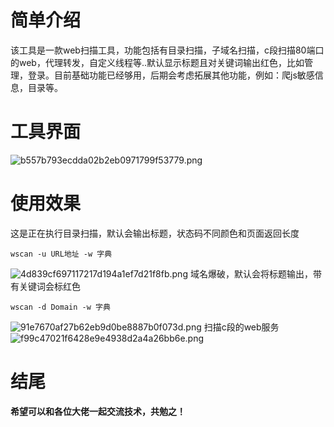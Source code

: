 # 简单介绍
该工具是一款web扫描工具，功能包括有目录扫描，子域名扫描，c段扫描80端口的web，代理转发，自定义线程等..默认显示标题且对关键词输出红色，比如管理，登录。目前基础功能已经够用，后期会考虑拓展其他功能，例如：爬js敏感信息，目录等。

# 工具界面
![b557b793ecdda02b2eb0971799f53779.png](../_resources/b557b793ecdda02b2eb0971799f53779.png)

# 使用效果
这是正在执行目录扫描，默认会输出标题，状态码不同颜色和页面返回长度
```
wscan -u URL地址 -w 字典 
```
![4d839cf697117217d194a1ef7d21f8fb.png](../_resources/4d839cf697117217d194a1ef7d21f8fb.png)
域名爆破，默认会将标题输出，带有关键词会标红色
```
wscan -d Domain -w 字典
```
![91e7670af27b62eb9d0be8887b0f073d.png](../_resources/91e7670af27b62eb9d0be8887b0f073d.png)
扫描c段的web服务
![f99c47021f6428e9e4938d2a4a26bb6e.png](../_resources/f99c47021f6428e9e4938d2a4a26bb6e.png)

# 结尾
**希望可以和各位大佬一起交流技术，共勉之！**